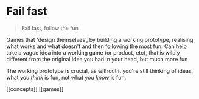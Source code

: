 # Fail fast

> Fail fast, follow the fun

Games that 'design themselves', by building a working prototype, realising what works and what doesn't and then following the most fun. Can help take a vague idea into a working game (or product, etc), that is wildly different from the original idea you had in your head, but much more fun

The working prototype is crucial, as without it you're still thinking of ideas, what you _think_ is fun, not what you _know_ is fun.

[[concepts]]
[[games]]